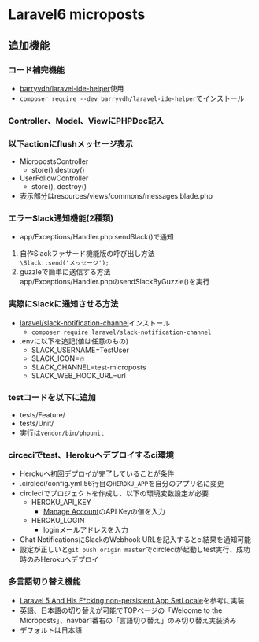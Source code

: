 # Laravel6 microposts

## 追加機能

### コード補完機能
- [barryvdh/laravel-ide-helper](https://github.com/barryvdh/laravel-ide-helper)使用
- `composer require --dev barryvdh/laravel-ide-helper`でインストール
  
### Controller、Model、ViewにPHPDoc記入

### 以下actionにflushメッセージ表示
- MicropostsController
  - store(),destroy()
- UserFollowController
  - store(), destroy()  
- 表示部分はresources/views/commons/messages.blade.php      

### エラーSlack通知機能(2種類)
- app/Exceptions/Handler.php sendSlack()で通知
1. 自作Slackファサード機能版の呼び出し方法  
`\Slack::send('メッセージ');`
2. guzzleで簡単に送信する方法  
app/Exceptions/Handler.phpのsendSlackByGuzzle()を実行

### 実際にSlackに通知させる方法
- [laravel/slack-notification-channel](https://github.com/laravel/slack-notification-channel)インストール
  - `composer require laravel/slack-notification-channel`
- .envに以下を追記(値は任意のもの)
  - SLACK_USERNAME=TestUser
  - SLACK_ICON=:fire:
  - SLACK_CHANNEL=test-microposts
  - SLACK_WEB_HOOK_URL=url
    
### testコードを以下に追加 
- tests/Feature/
- tests/Unit/ 
- 実行は`vendor/bin/phpunit`

### circeciでtest、Herokuへデプロイするci環境
- Herokuへ初回デプロイが完了していることが条件
- .circleci/config.yml 56行目の`HEROKU_APP`を自分のアプリ名に変更
- circleciでプロジェクトを作成し、以下の環境変数設定が必要
  - HEROKU_API_KEY
    - [Manage Account](https://dashboard.heroku.com/account)のAPI Keyの値を入力  
  - HEROKU_LOGIN
    - loginメールアドレスを入力
- Chat NotificationsにSlackのWebhook URLを記入するとci結果を通知可能
- 設定が正しいと`git push origin master`でcircleciが起動しtest実行、成功時のみHerokuへデプロイ

### 多言語切り替え機能
- [Laravel 5 And His F*cking non-persistent App SetLocale](https://mydnic.be/post/laravel-5-and-his-fcking-non-persistent-app-setlocale)を参考に実装
- 英語、日本語の切り替えが可能でTOPページの「Welcome to the Microposts」、navbar1番右の「言語切り替え」のみ切り替え実装済み
- デフォルトは日本語
